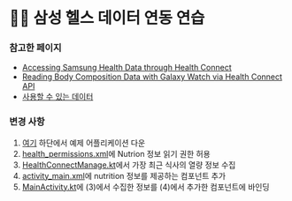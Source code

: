 # 🏃‍♀️ 삼성 헬스 데이터 연동 연습
### 참고한 페이지
- [Accessing Samsung Health Data through Health Connect](https://developer.samsung.com/health/blog/en-us/2022/12/21/accessing-samsung-health-data-through-health-connect)
- [Reading Body Composition Data with Galaxy Watch via Health Connect API](https://developer.samsung.com/health/blog/en-us/2022/12/21/reading-body-composition-data-with-galaxy-watch-via-health-connect-api)
- [사용할 수 있는 데이터](https://developer.android.com/reference/androidx/health/connect/client/records/Record)

### 변경 사항
1. [여기](https://developer.samsung.com/health/blog/en-us/2022/12/21/reading-body-composition-data-with-galaxy-watch-via-health-connect-api) 하단에서 예제 어플리케이션 다운
2. [health_permissions.xml](https://github.com/develop-hani/android-health-data/blob/main/app/src/main/res/layout/activity_main.xml)에 Nutrion 정보 읽기 권한 허용
3. [HealthConnectManage.kt](https://github.com/develop-hani/android-health-data/blob/main/app/src/main/java/com/samsung/android/biaviewer/HealthConnectManager.kt)에서 가장 최근 식사의 열량 정보 수집
4. [activity_main.xml](https://github.com/develop-hani/android-health-data/blob/main/app/src/main/res/values/health_permissions.xml)에 nutrition 정보를 제공하는 컴포넌트 추가
5. [MainActivity.kt](https://github.com/develop-hani/android-health-data/blob/main/app/src/main/java/com/samsung/android/biaviewer/MainActivity.kt)에 (3)에서 수집한 정보를 (4)에서 추가한 컴포넌트에 바인딩